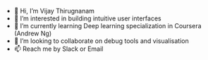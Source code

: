 - 👋 Hi, I’m Vijay Thirugnanam
- 👀 I’m interested in building intuitive user interfaces
- 🌱 I’m currently learning Deep learning specialization in Coursera (Andrew Ng)
- 💞️ I’m looking to collaborate on debug tools and visualisation
- 📫 Reach me by Slack or Email

<!---
vijayth2-cerebras/vijayth2-cerebras is a ✨ special ✨ repository because its `README.md` (this file) appears on your GitHub profile.
You can click the Preview link to take a look at your changes.
--->
